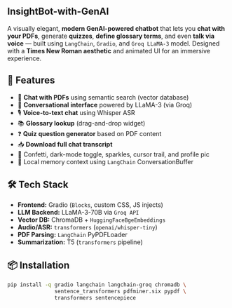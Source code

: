 ## InsightBot-with-GenAI

A visually elegant, **modern GenAI-powered chatbot** that lets you **chat with your PDFs**, generate **quizzes**, **define glossary terms**, and even **talk via voice** — built using `LangChain`, `Gradio`, and `Groq LLaMA-3` model. Designed with a **Times New Roman aesthetic** and animated UI for an immersive experience.

## 🚀 Features

- 📁 **Chat with PDFs** using semantic search (vector database)
- 💬 **Conversational interface** powered by LLaMA-3 (via Groq)
- 🎙️ **Voice-to-text chat** using Whisper ASR
- 📚 **Glossary lookup** (drag-and-drop widget)
- ❓ **Quiz question generator** based on PDF content
- 📥 **Download full chat transcript**
- 🎉 Confetti, dark-mode toggle, sparkles, cursor trail, and profile pic
- 🧠 Local memory context using `LangChain` ConversationBuffer

## 🛠️ Tech Stack

- **Frontend:** Gradio (`Blocks`, custom CSS, JS injects)
- **LLM Backend:** LLaMA-3-70B via `Groq API`
- **Vector DB:** ChromaDB + `HuggingFaceBgeEmbeddings`
- **Audio/ASR:** `transformers` (`openai/whisper-tiny`)
- **PDF Parsing:** `LangChain` PyPDFLoader
- **Summarization:** T5 (`transformers` pipeline)

## 📦 Installation

```bash
pip install -q gradio langchain langchain-groq chromadb \
               sentence_transformers pdfminer.six pypdf \
               transformers sentencepiece
